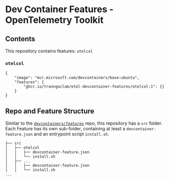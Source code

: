 # Dev Container Features - OpenTelemetry Toolkit

## Contents

This repository contains features: `otelcol`

### `otelcol`

```jsonc
{
    "image": "mcr.microsoft.com/devcontainers/base:ubuntu",
    "features": {
        "ghcr.io/tranngoclam/otel-devcontainer-features/otelcol:1": {}
    }
}
```

## Repo and Feature Structure

Similar to the [`devcontainers/features`](https://github.com/devcontainers/features) repo, this repository has a `src`
folder. Each Feature has its own sub-folder, containing at least a `devcontainer-feature.json` and an entrypoint
script `install.sh`.

```
├── src
│   ├── otelcol
│   │   ├── devcontainer-feature.json
│   │   └── install.sh
|   ├── ...
│   │   ├── devcontainer-feature.json
│   │   └── install.sh
...
```
